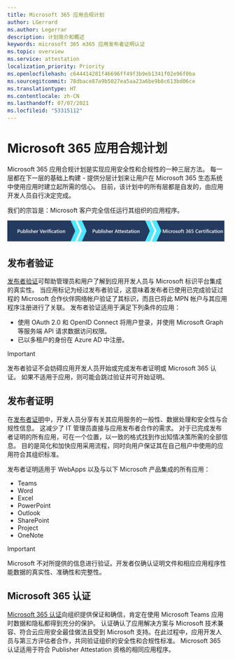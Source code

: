 ```yaml
---
title: Microsoft 365 应用合规计划
author: LGerrard
ms.author: Legerrar
description: 计划简介和概述
keywords: microsoft 365 m365 应用发布者证明认证
ms.topic: overview
ms.service: attestation
localization_priority: Priority
ms.openlocfilehash: c644414281f46696ff49f3b9eb1341f02e96f0ba
ms.sourcegitcommit: 78dbace87a9b5027ea5aa23a6be9b8c613bd06ce
ms.translationtype: HT
ms.contentlocale: zh-CN
ms.lasthandoff: 07/07/2021
ms.locfileid: "53315112"
---
```

# <a name="microsoft-365-app-compliance-program"></a>Microsoft 365 应用合规计划

Microsoft 365 应用合规计划是实现应用安全性和合规性的一种三层方法。 每一层都在下一层的基础上构建 - 提供分层计划来让用户在 Microsoft 365 生态系统中使用应用时建立起所需的信心。 目前，该计划中的所有层都是自发的，由应用开发人员自行决定完成。 

我们的宗旨是：Microsoft 客户完全信任运行其组织的应用程序。

  ![实现应用合规性的三层方法](media/Microsoft-App-Compliance-Overview.png) 

## <a name="publisher-verification"></a>发布者验证

[发布者验证](https://docs.microsoft.com/azure/active-directory/develop/publisher-verification-overview)可帮助管理员和用户了解到应用开发人员与 Microsoft 标识平台集成的真实性。 当应用标记为经过发布者验证，这意味着发布者已使用已完成验证过程的 Microsoft 合作伙伴网络帐户验证了其标识，而且已将此 MPN 帐户与其应用程序注册进行了关联。
发布者验证适用于满足下列条件的应用：  
- 使用 OAuth 2.0 和 OpenID Connect 将用户登录，并使用 Microsoft Graph 等服务端 API 请求数据访问权限。 
- 已以多租户的身份在 Azure AD 中注册。  

> [!IMPORTANT]
> 发布者验证不会妨碍应用开发人员开始或完成发布者证明或 Microsoft 365 认证。 如果不适用于应用，则可能会跳过验证并可开始证明。

## <a name="publisher-attestation"></a>发布者证明

在[发布者证明](https://docs.microsoft.com/microsoft-365-app-certification/docs/enterprise-app-attestation-guide)中，开发人员分享有关其应用服务的一般性、数据处理和安全性与合规性信息。 这减少了 IT 管理员直接与应用发布者合作的需求。 对于已完成发布者证明的所有应用，可在一个位置，以一致的格式找到作出知情决策所需的全部信息。 目的是简化和加快应用采用流程，同时向用户保证其在自己租户中使用的应用符合其组织标准。

发布者证明适用于 WebApps 以及与以下 Microsoft 产品集成的所有应用：
-   Teams
-   Word
-   Excel
-   PowerPoint 
-   Outlook
- SharePoint
- Project
- OneNote

> [!IMPORTANT]
> Microsoft 不对所提供的信息进行验证。开发者仅确认证明文件和相应应用程序性能数据的真实性、准确性和完整性。 

## <a name="microsoft-365-certification"></a>Microsoft 365 认证
[Microsoft 365 认证](https://docs.microsoft.com/microsoft-365-app-certification/docs/enterprise-app-certification-guide)向组织提供保证和确信，肯定在使用 Microsoft Teams 应用时数据和隐私都得到充分的保护。 认证确认了应用解决方案与 Microsoft 技术兼容、符合云应用安全最佳做法且受到 Microsoft 支持。在此过程中，应用开发人员与第三方评估者合作，共同验证组织的安全性和合规性标准。 Microsoft 365 认证适用于符合 Publisher Attestation 资格的相同应用程序。 


